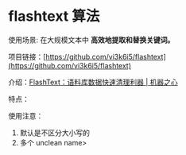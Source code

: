 # flashtext 算法

使用场景: 在大规模文本中 **高效地提取和替换关键词。**

项目链接：[https://github.com/vi3k6i5/flashtext](https://github.com/vi3k6i5/flashtext)

介绍：[FlashText：语料库数据快速清理利器 | 机器之心](https://www.jiqizhixin.com/articles/2017-11-10-4)

特点：

使用注意：
1. 默认是不区分大小写的
2. 多个 unclean name>



